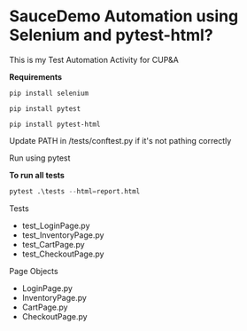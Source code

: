 # SauceDemo Automation using Selenium and pytest-html?

This is my Test Automation Activity for CUP&A


**Requirements**

`pip install selenium`

`pip install pytest`

`pip install pytest-html`

Update PATH in /tests/conftest.py if it's not pathing correctly



Run using pytest

**To run all tests**

```py
pytest .\tests --html=report.html
  ```

Tests

- test_LoginPage.py
- test_InventoryPage.py
- test_CartPage.py
- test_CheckoutPage.py


Page Objects

- LoginPage.py
- InventoryPage.py
- CartPage.py
- CheckoutPage.py



